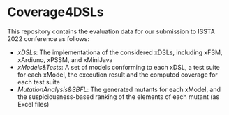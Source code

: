 # Coverage4DSLs
This repository contains the evaluation data for our submission to ISSTA 2022 conference as follows:
- *xDSLs*: The implementationa of the considered xDSLs, including xFSM, xArdiuno, xPSSM, and xMiniJava
- *xModels&Tests*: A set of models conforming to each xDSL, a test suite for each xModel, the execution result and the computed coverage for each test suite
- *MutationAnalysis&SBFL*: The generated mutants for each xModel, and the suspiciousness-based ranking of the elements of each mutant (as Excel files)
